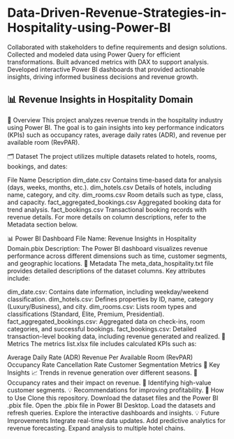 # Data-Driven-Revenue-Strategies-in-Hospitality-using-Power-BI
Collaborated with stakeholders to define requirements and design solutions. Collected and modeled data using Power Query for efficient transformations. Built advanced metrics with DAX to support analysis. Developed interactive Power BI dashboards that provided actionable insights, driving informed business decisions and revenue growth.
## 📊 Revenue Insights in Hospitality Domain
📌 Overview
This project analyzes revenue trends in the hospitality industry using Power BI. The goal is to gain insights into key performance indicators (KPIs) such as occupancy rates, average daily rates (ADR), and revenue per available room (RevPAR).

🗂 Dataset
The project utilizes multiple datasets related to hotels, rooms, bookings, and dates:

File Name	Description
dim_date.csv	Contains time-based data for analysis (days, weeks, months, etc.).
dim_hotels.csv	Details of hotels, including name, category, and city.
dim_rooms.csv	Room details such as type, class, and capacity.
fact_aggregated_bookings.csv	Aggregated booking data for trend analysis.
fact_bookings.csv	Transactional booking records with revenue details.
For more details on column descriptions, refer to the Metadata section below.

📊 Power BI Dashboard
File Name: Revenue Insights in Hospitality Domain.pbix
Description: The Power BI dashboard visualizes revenue performance across different dimensions such as time, customer segments, and geographic locations.
📑 Metadata
The meta_data_hospitality.txt file provides detailed descriptions of the dataset columns. Key attributes include:

dim_date.csv: Contains date information, including weekday/weekend classification.
dim_hotels.csv: Defines properties by ID, name, category (Luxury/Business), and city.
dim_rooms.csv: Lists room types and classifications (Standard, Elite, Premium, Presidential).
fact_aggregated_bookings.csv: Aggregated data on check-ins, room categories, and successful bookings.
fact_bookings.csv: Detailed transaction-level booking data, including revenue generated and realized.
📏 Metrics
The metrics list.xlsx file includes calculated KPIs such as:

Average Daily Rate (ADR)
Revenue Per Available Room (RevPAR)
Occupancy Rate
Cancellation Rate
Customer Segmentation Metrics
🔑 Key Insights
📈 Trends in revenue generation over different seasons.
🏨 Occupancy rates and their impact on revenue.
🎯 Identifying high-value customer segments.
💡 Recommendations for improving profitability.
📌 How to Use
Clone this repository.
Download the dataset files and the Power BI .pbix file.
Open the .pbix file in Power BI Desktop.
Load the datasets and refresh queries.
Explore the interactive dashboards and insights.
💡 Future Improvements
Integrate real-time data updates.
Add predictive analytics for revenue forecasting.
Expand analysis to multiple hotel chains.
